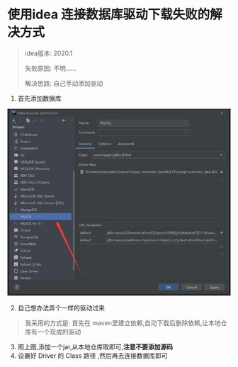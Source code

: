 # 使用idea 连接数据库驱动下载失败的解决方式

>   idea版本: 2020.1
>
>   失败原因: 不明......
>
>   解决思路: 自己手动添加驱动

1.  首先添加数据库

![image-20200714212928402](../img/Untitled/image-20200714212928402.png)

2.  自己想办法弄个一样的驱动过来

>   我采用的方式是: 首先在 maven里建立依赖,自动下载后删除依赖,让本地仓库有一个现成的驱动

3.  照上图,添加一个jar,从本地仓库取即可,**注意不要添加源码**
4.  设置好 Driver 的 Class 路径 ,然后再去连接数据库即可
